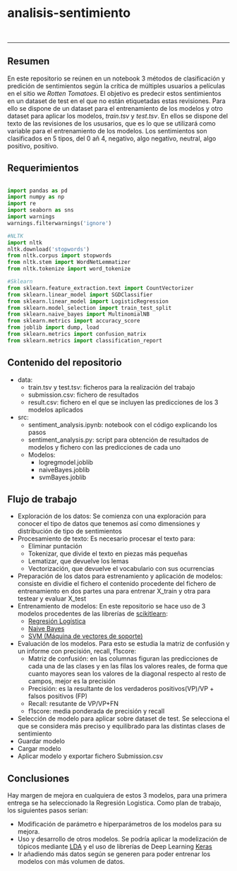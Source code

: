 # analisis-sentimiento


<br>
<hr>

## Resumen

En este repositorio se reúnen en un notebook 3 métodos de clasificación y predición de sentimientos según la crítica de múltiples usuarios a películas en el sitio we _Rotten Tomatoes_. El objetivo es predecir estos sentimientos en un dataset de test en el que no están etiquetadas estas revisiones. Para ello se dispone de un dataset para el entrenamiento de los modelos y otro dataset para aplicar los modelos, _train.tsv_ y _test.tsv_. En ellos se dispone del texto de las revisiones de los ususarios, que es lo que se utilizará como variable para el entrenamiento de los modelos. Los sentimientos son clasificados en 5 tipos, del 0 añ 4, negativo, algo negativo, neutral, algo positivo, positivo.

## Requerimientos

```python

import pandas as pd
import numpy as np
import re
import seaborn as sns
import warnings
warnings.filterwarnings('ignore')

#NLTK 
import nltk
nltk.download('stopwords')
from nltk.corpus import stopwords
from nltk.stem import WordNetLemmatizer
from nltk.tokenize import word_tokenize

#Sklearn 
from sklearn.feature_extraction.text import CountVectorizer
from sklearn.linear_model import SGDClassifier
from sklearn.linear_model import LogisticRegression
from sklearn.model_selection import train_test_split
from sklearn.naive_bayes import MultinomialNB
from sklearn.metrics import accuracy_score
from joblib import dump, load
from sklearn.metrics import confusion_matrix
from sklearn.metrics import classification_report

```

## Contenido del repositorio

- data:
	- train.tsv y test.tsv: ficheros para la realización del trabajo 
	- submission.csv: fichero de resultados 
	- result.csv: fichero en el que se incluyen las predicciones de los 3 modelos aplicados
- src:
	- sentiment_analysis.ipynb: notebook con el código explicando los pasos
	- sentiment_analysis.py: script para obtención de resultados de modelos y fichero con las predicciones de cada uno
	- Modelos:
		- logregmodel.joblib
		- naiveBayes.joblib
		- svmBayes.joblib


## Flujo de trabajo

- Exploración de los datos: Se comienza con una exploración para conocer el tipo de datos que tenemos así como dimensiones y distribución de tipo de sentimientos
- Procesamiento de texto: Es necesario procesar el texto para:
	- Eliminar puntación
	- Tokenizar, que divide el texto en piezas más pequeñas
	- Lematizar, que devuelve los lemas
	- Vectorización, que devuelve el vocabulario con sus ocurrencias 
- Preparación de los datos para estrenamiento y aplicación de modelos: consiste en dividie el fichero el contenido procedente del fichero de entrenamiento en dos partes una para entrenar X_train y otra para testear y evaluar X_test
- Entrenamiento de modelos: En este repositorio se hace uso de 3 modelos procedentes de las librerías de [scikitlearn](https://scikit-learn.org):
	- [Regresión Logística](https://en.wikipedia.org/wiki/Logistic_regression)
	- [Naive Bayes](https://en.wikipedia.org/wiki/Naive_Bayes_classifier)
	- [SVM (Máquina de vectores de soporte)](https://en.wikipedia.org/wiki/Support-vector_machine)
- Evaluación de los modelos. Para esto se estudia la matriz de confusión y un informe con precisión, recall, f1score:
	- Matriz de confusión: en las columnas figuran las predicciones de cada una de las clases y en las filas los valores reales, de forma que cuanto mayores sean los valores de la diagonal respecto al resto de campos, mejor es la precisión
	- Precisión: es la resultante de los verdaderos positivos(VP)/VP + falsos positivos (FP)
	- Recall: resutante de VP/VP+FN
	- f1score: media ponderada de precisión y recall
- Selección de modelo para aplicar sobre dataset de test. Se selecciona el que se considera más preciso y equilibrado para las distintas clases de sentimiento
- Guardar modelo
- Cargar modelo
- Aplicar modelo y exportar fichero Submission.csv

## Conclusiones

Hay margen de mejora en cualquiera de estos 3 modelos, para una primera entrega se ha seleccionado la Regresión Logistica. Como plan de trabajo, los siguientes pasos serían:

- Modificación de parámetro e hiperparámetros de los modelos para su mejora.
- Uso y desarrollo de otros modelos. Se podría aplicar la modelización de tópicos mediante [LDA](https://es.wikipedia.org/wiki/Latent_Dirichlet_Allocation) y el uso de librerías de Deep Learning  [Keras](https://keras.io/)
- Ir añadiendo más datos según se generen para poder entrenar los modelos con más volumen de datos.



